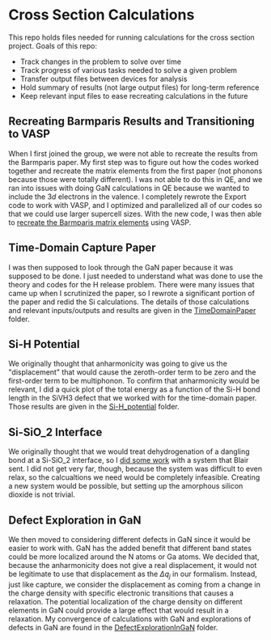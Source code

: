 # Cross Section Calculations

This repo holds files needed for running calculations for the cross section project. Goals of this repo:
* Track changes in the problem to solve over time
* Track progress of various tasks needed to solve a given problem
* Transfer output files between devices for analysis
* Hold summary of results (not large output files) for long-term reference
* Keep relevant input files to ease recreating calculations in the future

## Recreating Barmparis Results and Transitioning to VASP

When I first joined the group, we were not able to recreate the results from the Barmparis paper. My first step was to figure out how the codes worked together and recreate the matrix elements from the first paper (not phonons because those were totally different). I was not able to do this in QE, and we ran into issues with doing GaN calculations in QE because we wanted to include the 3$d$ electrons in the valence. I completely rewrote the Export code to work with VASP, and I optimized and parallelized all of our codes so that we could use larger supercell sizes. With the new code, I was then able to [recreate the Barmparis matrix elements](./RecreateBarmparisMatrixElements/) using VASP. 

## Time-Domain Capture Paper

I was then supposed to look through the GaN paper because it was supposed to be done. I just needed to understand what was done to use the theory and codes for the H release problem. There were many issues that came up when I scrutinized the paper, so I rewrote a significant portion of the paper and redid the Si calculations. The details of those calculations and relevant inputs/outputs and results are given in the [TimeDomainPaper](./TimeDomainPaper/) folder. 

## Si-H Potential

We originally thought that anharmonicity was going to give us the "displacement" that would cause the zeroth-order term to be zero and the first-order term to be multiphonon. To confirm that anharmonicity would be relevant, I did a quick plot of the total energy as a function of the Si-H bond length in the SiVH3 defect that we worked with for the time-domain paper. Those results are given in the [Si-H_potential](./Si-H_potential/) folder.

## Si-SiO$\_2$ Interface

We originally thought that we would treat dehydrogenation of a dangling bond at a Si-SiO$\_2$ interface, so I [did some work](./Si-H_potential/) with a system that Blair sent. I did not get very far, though, because the system was difficult to even relax, so the calcualtions we need would be completely infeasible. Creating a new system would be possible, but setting up the amorphous silicon dioxide is not trivial.

## Defect Exploration in GaN

We then moved to considering different defects in GaN since it would be easier to work with. GaN has the added benefit that different band states could be more localized around the N atoms or Ga atoms. We decided that, because the anharmonicity does not give a real displacement, it would not be legitimate to use that displacement as the $\Delta q_j$ in our formalism. Instead, just like capture, we consider the displacement as coming from a change in the charge density with specific electronic transitions that causes a relaxation. The potential localization of the charge density on different elements in GaN could provide a large effect that would result in a relaxation. My convergence of calculations with GaN and explorations of defects in GaN are found in the [DefectExplorationInGaN](./DefectExplorationInGaN/) folder.
